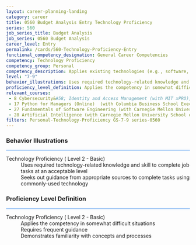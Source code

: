 ```yaml
---
layout: career-planning-landing
category: career
title: 0560 Budget Analysis Entry Technology Proficiency
series: 560
job_series_title: Budget Analysis
job_series: 0560 Budget Analysis
career_level: Entry
permalink: /cards/560-Technology-Proficiency-Entry
functional_competency_designation: General Career Competencies
competency: Technology Proficiency
competency_group: Personal
competency_description: Applies existing technologies (e.g., software, applications, online systems and databases), within IT governance and rules, to meet organizational requirements. Shares technology knowledge with others in the organization. Identifies potential opportunities for the use of new or emerging technologies to improve business processes.                                          
level: "7-9"
behavior_illustrations: Uses required technology-related knowledge and skill to complete job tasks at an acceptable level ? Seeks out guidance from appropriate sources to complete tasks using commonly-used technology ?
proficiency_level_definition: Applies the competency in somewhat difficult situations ? Requires frequent guidance ? Demonstrates familiarity with concepts and processes
relevant_courses: 
 - 8 Cybersecurity&#58; Identity and Access Management (with MIT xPRO), Emeritus, <a href="https://executive-ed.xpro.mit.edu/cybersecurity-identity-access-management/enterprise/?b2c_form=true&utm_campaign=gsa&utm_source=b2b">https://executive-ed.xpro.mit.edu/cybersecurity-identity-access-management/enterprise/?b2c_form=true&utm_campaign=gsa&utm_source=b2b</a>
 - 17 Python for Managers (Online)  (with Columbia Business School Executive Education), Emeritus, <a href="https://online1.gsb.columbia.edu/columbia/python-for-managers/enterprise/?b2c_form=true&utm_campaign=gsa&utm_source=b2b">https://online1.gsb.columbia.edu/columbia/python-for-managers/enterprise/?b2c_form=true&utm_campaign=gsa&utm_source=b2b</a>
 - 27 Fundamentals of Software Engineering (with Carnegie Mellon University School of Computer Science), Emeritus, <a href="https://execonline.cs.cmu.edu/fundamentals-of-software-engineering/enterprise/?b2c_form=true&utm_campaign=gsa&utm_source=b2b">https://execonline.cs.cmu.edu/fundamentals-of-software-engineering/enterprise/?b2c_form=true&utm_campaign=gsa&utm_source=b2b</a>
 - 28 Artificial Intelligence (with Carnegie Mellon University School of Computer Science), Emeritus, <a href="https://execonline.cs.cmu.edu/introduction-artificial-intelligence/enterprise/?b2c_form=true&utm_campaign=gsa&utm_source=b2b">https://execonline.cs.cmu.edu/introduction-artificial-intelligence/enterprise/?b2c_form=true&utm_campaign=gsa&utm_source=b2b</a>
filters: Personal-Technology-Proficiency GS-7-9 series-0560
---
```


<div class="desktop:grid-col-6 margin-y-3">
  <div class="border-top-2 bg-white padding-3 shadow-5 height-full members-hover border-1px button-border border-top-blue radius-lg card-text-color">
    <h3>Behavior Illustrations</h3>
    <hr style="background-color: #2680EB !important;"/>
    <dl class="text-base card-content-color"><dt>Technology Proficiency ( Level 2 - Basic)</dt><dd>Uses required technology-related knowledge and skill to complete job tasks at an acceptable level </dd><dd> Seeks out guidance from appropriate sources to complete tasks using commonly-used technology </dd></dl>
  </div>
</div>
<div class="desktop:grid-col-6 margin-y-3">
  <div class="border-top-2 bg-white padding-3 shadow-5 height-full members-hover border-1px button-border border-top-blue radius-lg card-text-color">
    <h3>Proficiency Level Definition</h3>
     <hr style="background-color: #2680EB !important;"/>
    <dl class="text-base card-content-color"><dt>Technology Proficiency ( Level 2 - Basic)</dt><dd>Applies the competency in somewhat difficult situations </dd><dd> Requires frequent guidance </dd><dd> Demonstrates familiarity with concepts and processes</dd></dl>
  </div>
</div>